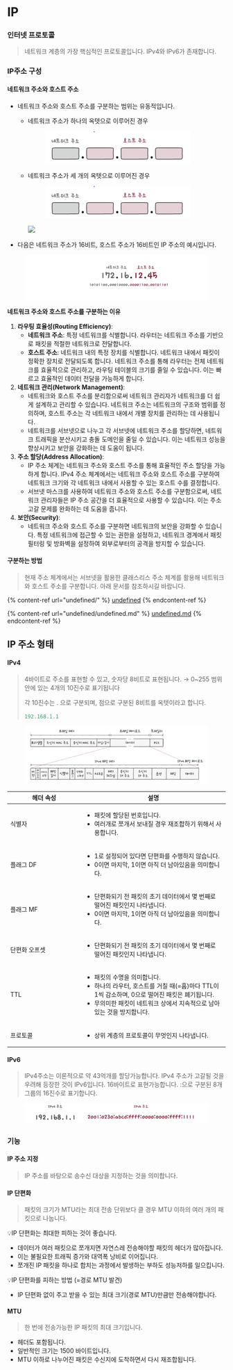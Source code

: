 # IP

### 인터넷 프로토콜

> 네트워크 계층의 가장 핵심적인 프로토콜입니다. IPv4와 IPv6가 존재합니다.

### IP주소 구성

#### 네트워크 주소와 호스트 주소

* 네트워크 주소와 호스트 주소를 구분하는 범위는 유동적입니다.
  *   네트워크 주소가 하나의 옥텟으로 이루어진 경우

      <figure><img src="../../../.gitbook/assets/네트워크.PNG" alt=""><figcaption></figcaption></figure>
  *   네트워크 주소가 세 개의 옥텟으로 이루어진 경우

      <figure><img src="../../../.gitbook/assets/image (1) (1) (1) (1) (1) (1) (1) (1).png" alt=""><figcaption></figcaption></figure>

      ![](https://prod-files-secure.s3.us-west-2.amazonaws.com/e7472e42-7118-406f-8758-f9c76b1cf86a/6529f8fe-d0fb-467f-8bcf-97dca6fee997/Untitled.png)
* 다음은 네트워크 주소가 16비트, 호스트 주소가 16비트인 IP 주소의 예시입니다.

<figure><img src="../../../.gitbook/assets/image (8).png" alt=""><figcaption></figcaption></figure>

**네트워크 주소와 호스트 주소를 구분하는 이유**&#x20;

1. **라우팅 효율성(Routing Efficiency)**:
   * **네트워크 주소**: 특정 네트워크를 식별합니다. 라우터는 네트워크 주소를 기반으로 패킷을 적절한 네트워크로 전달합니다.
   * **호스트 주소**: 네트워크 내의 특정 장치를 식별합니다. 네트워크 내에서 패킷이 정확한 장치로 전달되도록 합니다. 네트워크 주소를 통해 라우터는 전체 네트워크를 효율적으로 관리하고, 라우팅 테이블의 크기를 줄일 수 있습니다. 이는 빠르고 효율적인 데이터 전달을 가능하게 합니다.
2. **네트워크 관리(Network Management)**:
   * 네트워크와 호스트 주소를 분리함으로써 네트워크 관리자가 네트워크를 더 쉽게 설계하고 관리할 수 있습니다. 네트워크 주소는 네트워크의 구조와 범위를 정의하며, 호스트 주소는 각 네트워크 내에서 개별 장치를 관리하는 데 사용됩니다.
   * 네트워크를 서브넷으로 나누고 각 서브넷에 네트워크 주소를 할당하면, 네트워크 트래픽을 분산시키고 충돌 도메인을 줄일 수 있습니다. 이는 네트워크 성능을 향상시키고 보안을 강화하는 데 도움이 됩니다.
3. **주소 할당(Address Allocation)**:
   * IP 주소 체계는 네트워크 주소와 호스트 주소를 통해 효율적인 주소 할당을 가능하게 합니다. IPv4 주소 체계에서는 네트워크 주소와 호스트 주소를 구분하여 네트워크 크기와 각 네트워크 내에서 사용할 수 있는 호스트 수를 결정합니다.
   * 서브넷 마스크를 사용하여 네트워크 주소와 호스트 주소를 구분함으로써, 네트워크 관리자들은 IP 주소 공간을 더 효율적으로 사용할 수 있습니다. 이는 주소 고갈 문제를 완화하는 데 도움을 줍니다.
4. **보안(Security)**:
   * 네트워크 주소와 호스트 주소를 구분하면 네트워크의 보안을 강화할 수 있습니다. 특정 네트워크에 접근할 수 있는 권한을 설정하고, 네트워크 경계에서 패킷 필터링 및 방화벽을 설정하여 외부로부터의 공격을 방지할 수 있습니다.





#### 구분하는 방법&#x20;

> 현재 주소 체계에서는 서브넷을 활용한 클래스리스 주소 체계를 활용해 네트워크와 호스트 주소를 구분합니다. 아래 문서를 참조하시길 바랍니다.&#x20;

{% content-ref url="undefined/" %}
[undefined](undefined/)
{% endcontent-ref %}

{% content-ref url="undefined/undefined.md" %}
[undefined.md](undefined/undefined.md)
{% endcontent-ref %}

## IP 주소 형태

#### IPv4

> 4바이트로 주소를 표현할 수 있고, 숫자당 8비트로 표현됩니다. → 0\~255 범위 안에 있는 4개의 10진수로 표기됩니다
>
> 각 10진수는 . 으로 구분되며, 점으로 구분된 8비트를 옥텟이라고 합니다.
>
> ```java
> 192.168.1.1
> ```



<figure><img src="../../../.gitbook/assets/image (6).png" alt=""><figcaption></figcaption></figure>

<table><thead><tr><th width="156">헤더 속성</th><th>설명 </th></tr></thead><tbody><tr><td>식별자</td><td><ul><li>패킷에 할당된 번호입니다. </li><li>여러개로 쪼개서 보내질 경우 재조합하기 위해서 사용합니다.</li></ul></td></tr><tr><td>플래그 DF</td><td><ul><li>1로 설정되어 있다면 단편화를 수행하지 않습니다.</li><li>0이면 마지막, 1이면 아직 더 남아있음을 의미합니다.</li></ul></td></tr><tr><td>플래그 MF</td><td><ul><li>단편화되기 전 패킷의 초기 데이터에서 몇 번째로 떨어진 패킷인지 나타냅니다.</li><li>0이면 마지막, 1이면 아직 더 남아있음을 의미합니다.</li></ul></td></tr><tr><td>단편화 오프셋</td><td><ul><li>단편화되기 전 패킷의 초기 데이터에서 몇 번째로 떨어진 패킷인지 나타냅니다.</li></ul></td></tr><tr><td>TTL</td><td><ul><li>패킷의 수명을 의미합니다.</li><li>하나의 라우터, 호스트를 거칠 때(=홉)마다 TTL이 1씩 감소하며, 0으로 떨어진 패킷은 폐기됩니다.</li><li>무의미한 패킷이 네트워크 상에서 지속적으로 남아있는 것을 방지합니다.</li></ul></td></tr><tr><td>프로토콜</td><td><ul><li>상위 계층의 프로토콜이 무엇인지 나타냅니다.</li></ul></td></tr></tbody></table>



#### IPv6

> IPv4주소는 이론적으로 약 43억개를 할당가능합니다. IPv4 주소가 고갈될 것을 우려해 등장한 것이 IPv6입니다. 16바이트로 표현가능합니다. :으로 구분된 8개 그룹의 16진수로 표기합니다.

<figure><img src="../../../.gitbook/assets/image (7).png" alt=""><figcaption></figcaption></figure>

### 기능

#### IP 주소 지정

> IP 주소를 바탕으로 송수신 대상을 지정하는 것을 의미합니다.

#### IP 단편화

> 패킷의 크기가 MTU라는 최대 전송 단위보다 클 경우 MTU 이하의 여러 개의 패킷으로 나눕니다.

💡IP 단편화는 최대한 피하는 것이 좋습니다.

* 데이터가 여러 패킷으로 쪼개지면 자연스레 전송해야할 패킷의 헤더가 많아집니다.
* 이는 불필요한 트래픽 증가와 대역폭 낭비로 이어집니다.
* 쪼개진 IP 패킷을 하나로 합치는 과정에서 발생하는 부하도 성능저하를 일으킵니다.

💡IP 단편화를 피하는 방법 (=경로 MTU 발견)

* IP 단편화 없이 주고 받을 수 있는 최대 크기(경로 MTU)만큼만 전송해야합니다.

#### MTU

> 한 번에 전송가능한 IP 패킷의 최대 크기입니다.

* 헤더도 포함됩니다.
* 일반적인 크기는 1500 바이트입니다.
* MTU 이하로 나누어진 패킷은 수신지에 도착하면서 다시 재조합됩니다.
